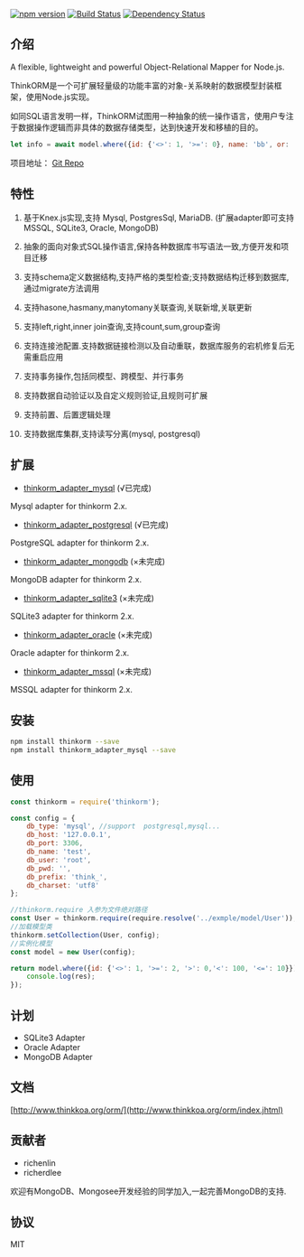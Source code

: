 [![npm version](https://badge.fury.io/js/thinkorm.svg)](https://badge.fury.io/js/thinkorm)
[![Build Status](https://travis-ci.org/thinkkoa/thinkorm.svg?branch=master)](https://travis-ci.org/thinkkoa/thinkorm)
[![Dependency Status](https://david-dm.org/thinkkoa/thinkorm.svg)](https://david-dm.org/thinkkoa/thinkorm)

## 介绍

A flexible, lightweight and powerful Object-Relational Mapper for Node.js.

ThinkORM是一个可扩展轻量级的功能丰富的对象-关系映射的数据模型封装框架，使用Node.js实现。

如同SQL语言发明一样，ThinkORM试图用一种抽象的统一操作语言，使用户专注于数据操作逻辑而非具体的数据存储类型，达到快速开发和移植的目的。

```js
let info = await model.where({id: {'<>': 1, '>=': 0}, name: 'bb', or: [{name: 'aa'}, {name: 'cc'}]}).find();
```

项目地址： [Git Repo](https://github.com/thinkkoa/thinkorm)

## 特性


1. 基于Knex.js实现,支持 Mysql, PostgresSql, MariaDB. (扩展adapter即可支持MSSQL, SQLite3, Oracle, MongoDB)

2. 抽象的面向对象式SQL操作语言,保持各种数据库书写语法一致,方便开发和项目迁移

3. 支持schema定义数据结构,支持严格的类型检查;支持数据结构迁移到数据库,通过migrate方法调用

4. 支持hasone,hasmany,manytomany关联查询,关联新增,关联更新

5. 支持left,right,inner join查询,支持count,sum,group查询

6. 支持连接池配置.支持数据链接检测以及自动重联，数据库服务的宕机修复后无需重启应用

7. 支持事务操作,包括同模型、跨模型、并行事务

8. 支持数据自动验证以及自定义规则验证,且规则可扩展

9. 支持前置、后置逻辑处理

10. 支持数据库集群,支持读写分离(mysql, postgresql)


## 扩展

* [thinkorm_adapter_mysql](https://github.com/thinkkoa/thinkorm_adapter_mysql) (√已完成)

Mysql adapter for thinkorm 2.x. 

* [thinkorm_adapter_postgresql](https://github.com/thinkkoa/thinkorm_adapter_postgresql) (√已完成)

PostgreSQL adapter for thinkorm 2.x.

* [thinkorm_adapter_mongodb](https://github.com/thinkkoa/thinkorm_adapter_mongodb) (×未完成)

MongoDB adapter for thinkorm 2.x.

* [thinkorm_adapter_sqlite3](https://github.com/thinkkoa/thinkorm_adapter_sqlite3) (×未完成)

SQLite3 adapter for thinkorm 2.x.

* [thinkorm_adapter_oracle](https://github.com/thinkkoa/thinkorm_adapter_oracle) (×未完成)

Oracle adapter for thinkorm 2.x.

* [thinkorm_adapter_mssql](https://github.com/thinkkoa/thinkorm_adapter_mssql) (×未完成)

MSSQL adapter for thinkorm 2.x.



## 安装

```bash
npm install thinkorm --save
npm install thinkorm_adapter_mysql --save
```

## 使用

```js
const thinkorm = require('thinkorm');

const config = {
    db_type: 'mysql', //support  postgresql,mysql...
    db_host: '127.0.0.1',
    db_port: 3306,
    db_name: 'test',
    db_user: 'root',
    db_pwd: '',
    db_prefix: 'think_',
    db_charset: 'utf8'
};

//thinkorm.require 入参为文件绝对路径
const User = thinkorm.require(require.resolve('../exmple/model/User'));
//加载模型类
thinkorm.setCollection(User, config);
//实例化模型
const model = new User(config);

return model.where({id: {'<>': 1, '>=': 2, '>': 0,'<': 100, '<=': 10}}).alias('test').select().then(res => {
    console.log(res);
});
```


## 计划

* SQLite3 Adapter
* Oracle Adapter
* MongoDB Adapter

## 文档

[http://www.thinkkoa.org/orm/](http://www.thinkkoa.org/orm/index.jhtml)

## 贡献者

* richenlin
* richerdlee

欢迎有MongoDB、Mongosee开发经验的同学加入,一起完善MongoDB的支持.

## 协议


MIT
